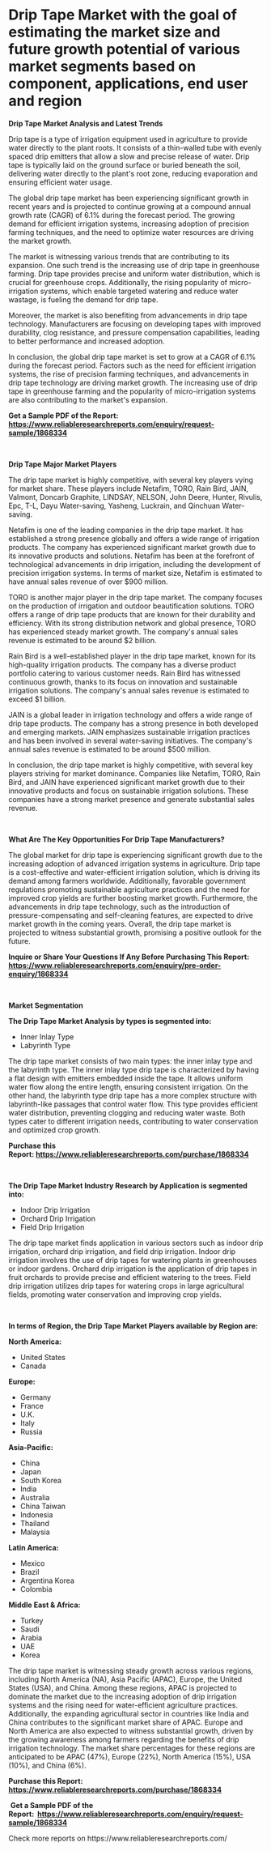 <p><h1>Drip Tape Market with the goal of estimating the market size and future growth potential of various market segments based on component, applications, end user and region</h1></p><p><strong>Drip Tape Market Analysis and Latest Trends</strong></p>
<p><p>Drip tape is a type of irrigation equipment used in agriculture to provide water directly to the plant roots. It consists of a thin-walled tube with evenly spaced drip emitters that allow a slow and precise release of water. Drip tape is typically laid on the ground surface or buried beneath the soil, delivering water directly to the plant's root zone, reducing evaporation and ensuring efficient water usage.</p><p>The global drip tape market has been experiencing significant growth in recent years and is projected to continue growing at a compound annual growth rate (CAGR) of 6.1% during the forecast period. The growing demand for efficient irrigation systems, increasing adoption of precision farming techniques, and the need to optimize water resources are driving the market growth.</p><p>The market is witnessing various trends that are contributing to its expansion. One such trend is the increasing use of drip tape in greenhouse farming. Drip tape provides precise and uniform water distribution, which is crucial for greenhouse crops. Additionally, the rising popularity of micro-irrigation systems, which enable targeted watering and reduce water wastage, is fueling the demand for drip tape.</p><p>Moreover, the market is also benefiting from advancements in drip tape technology. Manufacturers are focusing on developing tapes with improved durability, clog resistance, and pressure compensation capabilities, leading to better performance and increased adoption.</p><p>In conclusion, the global drip tape market is set to grow at a CAGR of 6.1% during the forecast period. Factors such as the need for efficient irrigation systems, the rise of precision farming techniques, and advancements in drip tape technology are driving market growth. The increasing use of drip tape in greenhouse farming and the popularity of micro-irrigation systems are also contributing to the market's expansion.</p></p>
<p><strong>Get a Sample PDF of the Report:&nbsp; <a href="https://www.reliableresearchreports.com/enquiry/request-sample/1868334">https://www.reliableresearchreports.com/enquiry/request-sample/1868334</a></strong></p>
<p>&nbsp;</p>
<p><strong>Drip Tape Major Market Players</strong></p>
<p><p>The drip tape market is highly competitive, with several key players vying for market share. These players include Netafim, TORO, Rain Bird, JAIN, Valmont, Doncarb Graphite, LINDSAY, NELSON, John Deere, Hunter, Rivulis, Epc, T-L, Dayu Water-saving, Yasheng, Luckrain, and Qinchuan Water-saving.</p><p>Netafim is one of the leading companies in the drip tape market. It has established a strong presence globally and offers a wide range of irrigation products. The company has experienced significant market growth due to its innovative products and solutions. Netafim has been at the forefront of technological advancements in drip irrigation, including the development of precision irrigation systems. In terms of market size, Netafim is estimated to have annual sales revenue of over $900 million.</p><p>TORO is another major player in the drip tape market. The company focuses on the production of irrigation and outdoor beautification solutions. TORO offers a range of drip tape products that are known for their durability and efficiency. With its strong distribution network and global presence, TORO has experienced steady market growth. The company's annual sales revenue is estimated to be around $2 billion.</p><p>Rain Bird is a well-established player in the drip tape market, known for its high-quality irrigation products. The company has a diverse product portfolio catering to various customer needs. Rain Bird has witnessed continuous growth, thanks to its focus on innovation and sustainable irrigation solutions. The company's annual sales revenue is estimated to exceed $1 billion.</p><p>JAIN is a global leader in irrigation technology and offers a wide range of drip tape products. The company has a strong presence in both developed and emerging markets. JAIN emphasizes sustainable irrigation practices and has been involved in several water-saving initiatives. The company's annual sales revenue is estimated to be around $500 million.</p><p>In conclusion, the drip tape market is highly competitive, with several key players striving for market dominance. Companies like Netafim, TORO, Rain Bird, and JAIN have experienced significant market growth due to their innovative products and focus on sustainable irrigation solutions. These companies have a strong market presence and generate substantial sales revenue.</p></p>
<p>&nbsp;</p>
<p><strong>What Are The Key Opportunities For Drip Tape Manufacturers?</strong></p>
<p><p>The global market for drip tape is experiencing significant growth due to the increasing adoption of advanced irrigation systems in agriculture. Drip tape is a cost-effective and water-efficient irrigation solution, which is driving its demand among farmers worldwide. Additionally, favorable government regulations promoting sustainable agriculture practices and the need for improved crop yields are further boosting market growth. Furthermore, the advancements in drip tape technology, such as the introduction of pressure-compensating and self-cleaning features, are expected to drive market growth in the coming years. Overall, the drip tape market is projected to witness substantial growth, promising a positive outlook for the future.</p></p>
<p><strong>Inquire or Share Your Questions If Any Before Purchasing This Report: <a href="https://www.reliableresearchreports.com/enquiry/pre-order-enquiry/1868334">https://www.reliableresearchreports.com/enquiry/pre-order-enquiry/1868334</a></strong></p>
<p>&nbsp;</p>
<p><strong>Market Segmentation</strong></p>
<p><strong>The Drip Tape Market Analysis by types is segmented into:</strong></p>
<p><ul><li>Inner Inlay Type</li><li>Labyrinth Type</li></ul></p>
<p><p>The drip tape market consists of two main types: the inner inlay type and the labyrinth type. The inner inlay type drip tape is characterized by having a flat design with emitters embedded inside the tape. It allows uniform water flow along the entire length, ensuring consistent irrigation. On the other hand, the labyrinth type drip tape has a more complex structure with labyrinth-like passages that control water flow. This type provides efficient water distribution, preventing clogging and reducing water waste. Both types cater to different irrigation needs, contributing to water conservation and optimized crop growth.</p></p>
<p><strong>Purchase this Report:&nbsp;<a href="https://www.reliableresearchreports.com/purchase/1868334">https://www.reliableresearchreports.com/purchase/1868334</a></strong></p>
<p>&nbsp;</p>
<p><strong>The Drip Tape Market Industry Research by Application is segmented into:</strong></p>
<p><ul><li>Indoor Drip Irrigation</li><li>Orchard Drip Irrigation</li><li>Field Drip Irrigation</li></ul></p>
<p><p>The drip tape market finds application in various sectors such as indoor drip irrigation, orchard drip irrigation, and field drip irrigation. Indoor drip irrigation involves the use of drip tapes for watering plants in greenhouses or indoor gardens. Orchard drip irrigation is the application of drip tapes in fruit orchards to provide precise and efficient watering to the trees. Field drip irrigation utilizes drip tapes for watering crops in large agricultural fields, promoting water conservation and improving crop yields.</p></p>
<p>&nbsp;</p>
<p><strong>In terms of Region, the Drip Tape Market Players available by Region are:</strong></p>
<p>
    <p> <strong> North America: </strong>
        <ul>
            <li>United States</li>
            <li>Canada</li>
        </ul>
        </p> 
    <p> <strong> Europe: </strong>
        <ul>
            <li>Germany</li>
            <li>France</li>
            <li>U.K.</li>
            <li>Italy</li>
            <li>Russia</li>
        </ul>
        </p> 
    <p> <strong> Asia-Pacific: </strong>
        <ul>
            <li>China</li>
            <li>Japan</li>
            <li>South Korea</li>
            <li>India</li>
            <li>Australia</li>
            <li>China Taiwan</li>
            <li>Indonesia</li>
            <li>Thailand</li>
            <li>Malaysia</li>
        </ul>
        </p> 
    <p> <strong> Latin America: </strong>
        <ul>
            <li>Mexico</li>
            <li>Brazil</li>
            <li>Argentina Korea</li>
            <li>Colombia</li>
        </ul>
        </p> 
    <p> <strong> Middle East & Africa: </strong>
        <ul>
            <li>Turkey</li>
            <li>Saudi</li>
            <li>Arabia</li>
            <li>UAE</li>
            <li>Korea</li>
        </ul>
    </p>
    </p>
<p><p>The drip tape market is witnessing steady growth across various regions, including North America (NA), Asia Pacific (APAC), Europe, the United States (USA), and China. Among these regions, APAC is projected to dominate the market due to the increasing adoption of drip irrigation systems and the rising need for water-efficient agriculture practices. Additionally, the expanding agricultural sector in countries like India and China contributes to the significant market share of APAC. Europe and North America are also expected to witness substantial growth, driven by the growing awareness among farmers regarding the benefits of drip irrigation technology. The market share percentages for these regions are anticipated to be APAC (47%), Europe (22%), North America (15%), USA (10%), and China (6%).</p></p>
<p><strong>Purchase this Report: <a href="https://www.reliableresearchreports.com/purchase/1868334">https://www.reliableresearchreports.com/purchase/1868334</a></strong></p>
<p>&nbsp;<strong>Get a Sample PDF of the Report:&nbsp;&nbsp;<a href="https://www.reliableresearchreports.com/enquiry/request-sample/1868334">https://www.reliableresearchreports.com/enquiry/request-sample/1868334</a></strong></p>
<p><strong></strong></p>
<p>Check more reports on https://www.reliableresearchreports.com/</p>